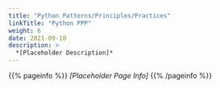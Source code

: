 ```yaml
---
title: "Python Patterns/Principles/Practices"
linkTitle: "Python PPP"
weight: 6
date: 2021-09-10
description: >
  *[Placeholder Description]*
---
```


{{% pageinfo %}}
*[Placeholder Page Info]*
{{% /pageinfo %}}

